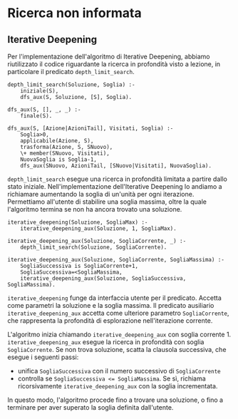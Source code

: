<!-- -->

# Ricerca non informata

## Iterative Deepening

Per l'implementazione dell'algoritmo di Iterative Deepening, abbiamo
riutilizzato il codice riguardante la ricerca in profondità visto a lezione, in
particolare il predicato `depth_limit_search`.

```{.prolog}
depth_limit_search(Soluzione, Soglia) :-
    iniziale(S),
    dfs_aux(S, Soluzione, [S], Soglia).

dfs_aux(S, [], _, _) :-
    finale(S).

dfs_aux(S, [Azione|AzioniTail], Visitati, Soglia) :-
    Soglia>0,
    applicabile(Azione, S),
    trasforma(Azione, S, SNuovo),
    \+ member(SNuovo, Visitati),
    NuovaSoglia is Soglia-1,
    dfs_aux(SNuovo, AzioniTail, [SNuovo|Visitati], NuovaSoglia).
```

`depth_limit_search` esegue una ricerca in profondità limitata a partire dallo
stato iniziale. Nell'implementazione dell'Iterative Deepening lo andiamo a
richiamare aumentando la soglia di un'unità per ogni iterazione. Permettiamo
all'utente di stabilire una soglia massima, oltre la quale l'algoritmo termina
se non ha ancora trovato una soluzione.

```{.prolog}
iterative_deepening(Soluzione, SogliaMax) :-
    iterative_deepening_aux(Soluzione, 1, SogliaMax).

iterative_deepening_aux(Soluzione, SogliaCorrente, _) :-
    depth_limit_search(Soluzione, SogliaCorrente).

iterative_deepening_aux(Soluzione, SogliaCorrente, SogliaMassima) :-
    SogliaSuccessiva is SogliaCorrente+1,
    SogliaSuccessiva=<SogliaMassima,
    iterative_deepening_aux(Soluzione, SogliaSuccessiva, SogliaMassima).
```

`iterative_deepening` funge da interfaccia utente per il predicato. Accetta
come parametri la soluzione e la soglia massima. Il predicato ausiliario
`iterative_deepening_aux` accetta come ulteriore parametro `SogliaCorrente`,
che rappresenta la profondità di esplorazione nell'iterazione corrente.

L'algoritmo inizia chiamando `iterative_deepening_aux` con soglia corrente 1.\
`iterative_deepening_aux` esegue la ricerca in profondità con soglia
`SogliaCorrente`. Se non trova soluzione, scatta la clausola successiva, che
esegue i seguenti passi:

- unifica `SogliaSuccessiva` con il numero successivo di `SogliaCorrente`
- controlla se `SogliaSuccessiva <= SogliaMassima`. Se sì, richiama
  ricorsivamente `iterative_deepening_aux` con la soglia incrementata.

In questo modo, l'algoritmo procede fino a trovare una soluzione, o fino a
terminare per aver superato la soglia definita dall'utente.
